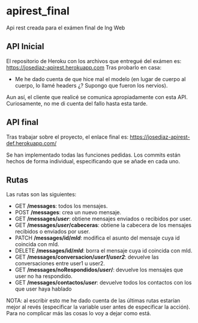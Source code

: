 # apirest_final
Api rest creada para el exámen final de Ing Web

## API Inicial
El repositorio de Heroku con los archivos que entregué del exámen es: https://josediaz-apirest.herokuapp.com
Tras probarlo en casa:
 - Me he dado cuenta de que hice mal el modelo (en lugar de cuerpo al cuerpo, lo llamé headers ¿? Supongo que fueron los nervios). 
 
 Aun así, el cliente que realicé se comunica apropiadamente con esta API. Curiosamente, no me di cuenta del fallo hasta esta tarde. 
 
## API final
Tras trabajar sobre el proyecto, el enlace final es: 
https://josediaz-apirest-def.herokuapp.com/

Se han implementado todas las funciones pedidas. Los commits están hechos de forma individual, especificando que se añade en cada uno.

## Rutas
Las rutas son las siguientes:

- GET **/messages**: todos los mensajes.
- POST **/messages**: crea un nuevo mensaje.
- GET **/messages/_user_**: obtiene mensajes enviados o recibidos por user.
- GET **/messages/_user_/cabeceras**: obtiene la cabecera de los mensajes recibidos o enviados por user.
- PATCH **/messages/id/_mId_**: modifica el asunto del mensaje cuya id coincida con mId.
- DELETE **/messages/id/_mId_**: borra el mensaje cuya id coincida con mId.
- GET **/messages/conversacion/_user1_/_user2_**: devuelve las conversaciones entre user1 u user2.
- GET **/messages/noRespondidos/_user_/**: devuelve los mensajes que user no ha respondido.
- GET **/messages/contactos/_user_**: devuelve todos los contactos con los que user haya hablado

NOTA: al escribir esto me he dado cuenta de las últimas rutas estarían mejor al revés (especificar la variable user antes de especificar la acción). Para no complicar más las cosas lo voy a dejar como está.
